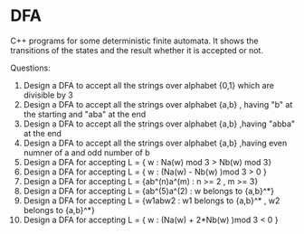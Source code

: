 # DFA
C++ programs for some deterministic finite automata.
It shows the transitions of the states and the result whether it is accepted or not.

Questions:
1.  Design a DFA to accept all the strings over alphabet {0,1}
    which are divisible by 3 
2.  Design a DFA to accept all the strings over alphabet {a,b} 
    , having "b" at the starting and "aba" at the end
3.  Design a DFA to accept all the strings over alphabet {a,b} 
    ,having "abba" at the end
4.  Design a DFA to accept all the strings over alphabet {a,b} 
    ,having even numner of a and odd number of b
5.  Design a DFA for accepting L = { w : Na(w) mod 3 > Nb(w) mod 3}
6.  Design a DFA for accepting L = { w : (Na(w) - Nb(w) )mod 3 > 0 }
7.  Design a DFA for accepting L = {ab^(n)a^(m) : n >= 2 , m >= 3}
8.  Design a DFA for accepting L = {ab^(5)a^(2) : w belongs to {a,b}^*}
9.  Design a DFA for accepting L = {w1abw2 : w1 belongs to {a,b}^* , w2 belongs to {a,b}^*}
10.  Design a DFA for accepting L = { w : (Na(w) + 2*Nb(w) )mod 3 < 0 }
